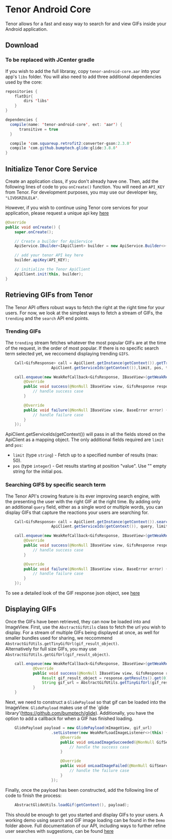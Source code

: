 Tenor Android Core
==================

Tenor allows for a fast and easy way to search for and view GIFs inside your Android application.

## Download
### To be replaced with JCenter gradle
If you wish to add the full libraray, copy `tenor-android-core.aar` into your app's `libs` folder.  You will also need to add three additional dependencies used by the core:
```java
repositories {
    flatDir{
        dirs 'libs'
    }
}

dependencies {
  compile(name: 'tenor-android-core', ext: 'aar') {
      transitive = true
  }

  compile 'com.squareup.retrofit2:converter-gson:2.3.0'
  compile 'com.github.bumptech.glide:glide:3.8.0'
}
```



## Initialize Tenor Core Service
Create an application class, if you don't already have one.
Then, add the following lines of code to you `onCreate()` function.
You will need an `API_KEY` from Tenor.  For development purposes, you may use our developer key, `"LIVDSRZULELA"`.

However, if you wish to continue using Tenor core services for your application, please request a unique api key [here](https://tenor.com/gifapi#apikey)

```java
@Override
public void onCreate() {
    super.onCreate();

    // Create a builder for ApiService
    ApiService.IBuilder<IApiClient> builder = new ApiService.Builder<>(this, IApiClient.class)

    // add your tenor API key here
    builder.apiKey(API_KEY);

    // initialize the Tenor ApiClient
    ApiClient.init(this, builder);
}
```


## Retrieving GIFs from Tenor
The Tenor API offers robust ways to fetch the right at the right time for your users.
For now, we look at the simplest ways to fetch a stream of GIFs, the `trending` and the `search` API end points.

### Trending GIFs
The `trending` stream fetches whatever the most popular GIFs are at the time of the request, in the order of most popular.
If there is no specific search term selected yet, we reccomend displaying trending `GIFS`.
```java
    Call<GifsResponse> call = ApiClient.getInstance(getContext()).getTrending(
                    ApiClient.getServiceIds(getContext()),limit, pos, type);

    call.enqueue(new WeakRefCallback<GifsResponse, IBaseView>(getWeakRef()) {
        @Override
        public void success(@NonNull IBaseView view, GifsResponse response) {
            // handle success case
        }

        @Override
        public void failure(@NonNull IBaseView view, BaseError error) {
            // handle failure case
        }
    });
```
ApiClient.getServiceIds(getContext()) will pass in all the fields stored on the ApiClient as a mapping object.
The only additional fields required are `limit` and `pos`:

* `limit` (type `string`) - Fetch up to a specified number of results (max: 50).
* `pos` (type `integer`) - Get results starting at position "value".  Use "" empty string for the initial pos.  


### Searching GIFS by specific search term
The Tenor API's crowing feature is its ever improving search engine, with the presenting the user with the right GIF at the right time.
By adding only an additional `query` field, either as a single word or multiple words, you can display GIFs that capture the reactions your users are searching for.
```java
    Call<GifsResponse> call = ApiClient.getInstance(getContext()).search(
                    ApiClient.getServiceIds(getContext()), query, limit, pos);

    call.enqueue(new WeakRefCallback<GifsResponse, IBaseView>(getWeakRef()) {
        @Override
        public void success(@NonNull IBaseView view, GifsResponse response) {
            // handle success case
        }

        @Override
        public void failure(@NonNull IBaseView view, BaseError error) {
            // handle failure case
        }
    });
```

To see a detailed look of the GIF response json object, see [here](https://tenor.com/gifapi#responseobjects)

## Displaying GIFs
Once the GIFs have been retrieved, they can now be loaded into and ImageView.
First, use the `AbstractGifUtils` class to fetch the url you wish to display.  For a stream of multiple GIFs being displayed at once,
as well for smaller bundles used for sharing, we reccommend `AbstractGifUtils.getTinyGifUrl(gif_result_object)`.  
Alternatively for full size GIFs, you may use `AbstractGifUtils.getGifUrl(gif_result_object)`.

```java
    call.enqueue(new WeakRefCallback<GifsResponse, IBaseView>(getWeakRef()) {
            @Override
            public void success(@NonNull IBaseView view, GifsResponse response) {
                Result gif_result_object = response.getResults().get(0);
                String gif_url = AbstractGifUtils.getTinyGifUrl(gif_result_object);
            }
    }
```

Next, we need to construct a `GlidePayload` so that gif can be loaded into the ImageView.  `GlidePayload` makes use of the `glide library'(https://github.com/bumptech/glide).
Additionally, you have the option to add a callback for when a GIF has finished loading.
```java
    GlidePayload payload = new GlidePayload(mImageView, gif_url)
                    .setListener(new WeakRefLoadImageListener<>(this) {
                        @Override
                        public void onLoadImageSucceeded(@NonNull GifSearchItemVH<CTX> ctx, @Nullable Drawable drawable) {
                            // handle the success case
                        }

                        @Override
                        public void onLoadImageFailed(@NonNull GifSearchItemVH<CTX> ctx, @Nullable Drawable drawable) {
                            // handle the failure case
                        }
                    });
```

Finally, once the payload has been constructed, add the following line of code to finish the process:
```java
    AbstractGlideUtils.loadGif(getContext(), payload);
``` 

This should be enough to get you started and display GIFs to your users.
A working demo using search and GIF image loading can be found in the `Demo` folder above.
Full documentation of our API, including ways to further refine user searches with suggestions, can be found [here](https://tenor.com/gifapi)




